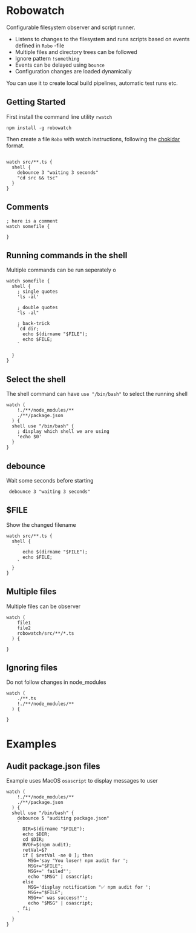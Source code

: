 # Robowatch

Configurable filesystem observer and script runner.

- Listens to changes to the filesystem and runs scripts based on events defined in `Robo` -file
- Multiple files and directory trees can be followed
- Ignore pattern `!something`
- Events can be delayed using `bounce`
- Configuration changes are loaded dynamically

You can use it to create local build pipelines, automatic test runs etc.

## Getting Started

First install the command line utility `rwatch`

```
npm install -g robowatch
```

Then create a file `Robo` with watch instructions, following the [chokidar](https://github.com/paulmillr/chokidar) format.

```

watch src/**.ts {
  shell {
    debounce 3 "waiting 3 seconds"
    "cd src && tsc"
  }
}
```

## Comments

```
; here is a comment
watch somefile {

}
```

## Running commands in the shell

Multiple commands can be run seperately o

```
watch somefile {
  shell {
    ; single quotes
    'ls -al'

    ; double quotes
    "ls -al"

    ; back-trick
    `cd dir;
      echo $(dirname "$FILE");
      echo $FILE;
    `

  }
}
```

## Select the shell

The shell command can have `use "/bin/bash"` to select the running shell

```
watch (
    !./**/node_modules/**
    ./**/package.json
  ) {
  shell use "/bin/bash" {
    ; display which shell we are using
    'echo $0'
  }
}
```

## debounce

Wait some seconds before starting

```
 debounce 3 "waiting 3 seconds"
```

## \$FILE

Show the changed filename

```
watch src/**.ts {
  shell {
    `
      echo $(dirname "$FILE");
      echo $FILE;
    `
  }
}
```

## Multiple files

Multiple files can be observer

```
watch (
    file1
    file2
    robowatch/src/**/*.ts
  ) {

}
```

## Ignoring files

Do not follow changes in node_modules

```
watch (
    ./**.ts
    !./**/node_modules/**
  ) {

}
```

# Examples

## Audit package.json files

Example uses MacOS `osascript` to display messages to user

```
watch (
    !./**/node_modules/**
    ./**/package.json
  ) {
  shell use "/bin/bash" {
    debounce 5 "auditing package.json"
    `
      DIR=$(dirname "$FILE");
      echo $DIR;
      cd $DIR;
      RVOF=$(npm audit);
      retVal=$?
      if [ $retVal -ne 0 ]; then
        MSG='say "You loser! npm audit for ';
        MSG+="$FILE";
        MSG+=' failed"';
        echo "$MSG" | osascript;
      else
        MSG='display notification "✅ npm audit for ';
        MSG+="$FILE";
        MSG+=' was success!"';
        echo "$MSG" | osascript;
      fi;
    `
  }
}
```
